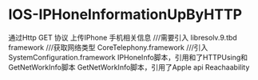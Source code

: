 # IOS-IPHoneInformationUpByHTTP
通过Http GET 协议 上传IPhone 手机相关信息
///需要引入 libresolv.9.tbd  framework
///获取网络类型 CoreTelephony.framework
///引入SystemConfiguration.framework
IPHoneInfo脚本，引用和了HTTPUsing和GetNetWorkInfo脚本
GetNetWorkInfo脚本，引用了Apple api Reachaability
